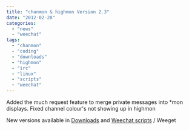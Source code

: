 ```yaml
---
title: "chanmon & highmon Version 2.3"
date: "2012-02-28"
categories: 
  - "news"
  - "weechat"
tags: 
  - "chanmon"
  - "coding"
  - "downloads"
  - "highmon"
  - "irc"
  - "linux"
  - "scripts"
  - "weechat"
---
```


Added the much request feature to merge private messages into \*mon displays. Fixed channel colour's not showing up in highmon

New versions available in [Downloads](/downloads/) and [Weechat scripts](http://www.weechat.org/scripts/) / Weeget
